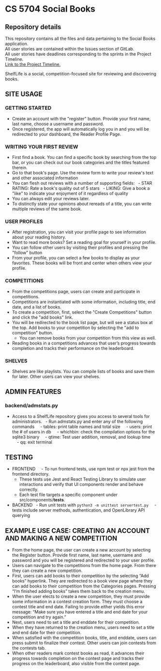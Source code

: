 # CS 5704 Social Books
## Repository details
This repository contains all the files and data pertaining to the Social Books application.\
All user stories are contained within the Issues section of GitLab.\
All user stories have deadlines corresponding to the sprints in the Project Timeline.\
[Link to the Project Timeline.](https://docs.google.com/spreadsheets/d/1VGAYzvViLGfYd0qhQhdDweC_Y04eyNBLluOOvAj_kS0/edit?gid=1709744959#gid=1709744959)


ShelfLife is a social, competition-focused site for reviewing and discovering books.

## SITE USAGE

### GETTING STARTED
- Create an account with the "register" button. Provide your first name, last name, choose a username and password. 
- Once registered, the app will automatically log you in and you will be redirected to your dashboard, the Reader Profile Page. 

### WRITING YOUR FIRST REVIEW
- First find a book. You can find a specific book by searching from the top bar, or you can check out our book categories and the titles featured therein.
- Go to that book's page. Use the review form to write your review's text and other associated information
- You can flesh out reviews with a number of supporting fields:
  - STAR RATING: Rate a book's quality out of 5 stars
  - LIKING: Give a book a "like" to indicate your enjoyment of it regardless of quality
- You can always edit your reviews later.
- To distinctly state your opinions about rereads of a title, you can write multiple reviews of the same book.

### USER PROFILES
- After registration, you can visit your profile page to see information about your reading history.
- Want to read more books? Set a reading goal for yourself in your profile.
- You can follow other users by visiting their profiles and pressing the "follow" button
- From your profile, you can select a few books to display as your favorites. These books will be front and center when others view your profile.

### COMPETITIONS
- From the competitions page, users can create and participate in competitions. 
- Competitions are instantiated with some information, including title, end date, and a list of books. 
- To create a competition, first, select the "Create Competitions" button and click the "add books" link.
- You will be redirected to the book list page, but will see a status box at the top. Add books to your competition by selecting the "add to competition" button. 
    - You can remove books from your competition from this view as well. 
- Reading books in a competitions advances that user’s progress towards completion and tracks their performance on the leaderboard. 

### SHELVES
- Shelves are like playlists. You can compile lists of books and save them for later. Other users can view your shelves.


## ADMIN FEATURES
### backend/admstats.py
- Access to a ShelfLife repository gives you access to several tools for administrators.
  - Run admstats.py and enter any of the following commands
    - tables: print table names and total size
    - users: print the # of users in db
    - whichbin: check the compilation options for the sqlite3 binary
    - qtime: Test user addition, removal, and lookup time
    - qq: exit terminal


## TESTING
- FRONTEND
    - To run frontend tests, use npm test or npx jest from the frontend directory. 
    - These tests use Jest and React Testing Library to simulate user interactions and verify that UI components render and behave correctly. 
    - Each test file targets a specific component under src/components/__tests__.
- BACKEND
  - Run unit tests with `python3 -m unittest servertest.py`
    - tests include server methods, authentication, and OpenLibrary API querying


## EXAMPLE USE CASE: CREATING AN ACCOUNT AND MAKING A NEW COMPETITION
- From the home page, the user can create a new account by selecting the Register button. Provide first name, last name, username and password and you will be registered and redirected to your user profile. 
- Users can navigate to the competitions from the home page. From there they can create a new competition.
- First, users can add books to their competition by the selecting “Add books” hyperlink. They are redirected to a book view page where they can add books to their competition from the Categories pages. Pressing “I’m finished adding books” takes them back to the creation menu.
- When the user elects to create a new competition, they must provide some information in a contest creation form. They must choose a contest title and end date. Failing to provide either yields this error message: “Make sure you have entered a title and end date for your competition and try again.”
- Next, users need to set a title and enddate for their competition. 
- When they have returned to the creation menu, users need to set a title and end date for their competition. 
- When satisfied with the competition books, title, and enddate, users can press submit to finalize their contest. Other users can join contests from the contests tab. 
- When other readers mark contest books as read, it advances their progress towards completion on the contest page and tracks their progress on the leaderboard, also visible from the contest page.
